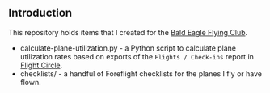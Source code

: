 ## Introduction

This repository holds items that I created for the [Bald Eagle Flying Club](https://www.baldeagleflyingclub.org/).

* calculate-plane-utilization.py - a Python script to calculate plane utilization rates based on exports of the `Flights / Check-ins` report in [Flight Circle](https://www.flightcircle.com/).
* checklists/ - a handful of Foreflight checklists for the planes I fly or have flown. 
